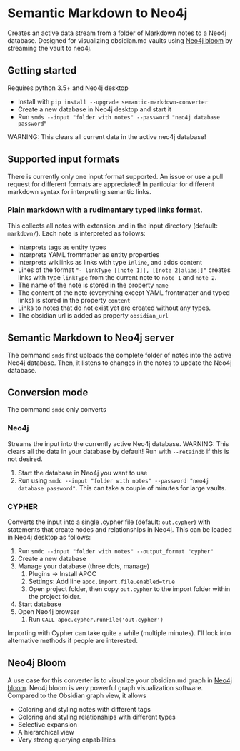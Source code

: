 # Semantic Markdown to Neo4j
 Creates an active data stream from a folder of Markdown notes to a Neo4j database. Designed for visualizing obsidian.md vaults using [Neo4j bloom](https://neo4j.com/product/bloom/) by streaming the vault to neo4j. 

## Getting started
Requires python 3.5+ and Neo4j desktop

- Install with `pip install --upgrade semantic-markdown-converter`
- Create a new database in Neo4j desktop and start it 
- Run `smds --input "folder with notes" --password "neo4j database password"`

WARNING: This clears all current data in the active neo4j database!
## Supported input formats
There is currently only one input format supported. An issue or use a pull request for different formats are appreciated! In particular for different markdown syntax for interpreting semantic links.
### Plain markdown with a rudimentary typed links format. 
This collects all notes with extension .md in the input directory (default: `markdown/`). Each note is interpreted as follows:
- Interprets tags as entity types
- Interprets YAML frontmatter as entity properties
- Interprets wikilinks as links with type `inline`, and adds content
- Lines of the format `"- linkType [[note 1]], [[note 2|alias]]"` creates links with type `linkType` from the current note to `note 1` and `note 2`.
- The name of the note is stored in the property `name`
- The content of the note (everything except YAML frontmatter and typed links) is stored in the property `content`
- Links to notes that do not exist yet are created without any types.
- The obsidian url is added as property `obsidian_url`

## Semantic Markdown to Neo4j server
The command `smds` first uploads the complete folder of notes into the active Neo4j database. Then, it listens to changes in the notes to update the Neo4j database.


## Conversion mode
The command `smdc` only converts 
### Neo4j
Streams the input into the currently active Neo4j database. WARNING: This clears all the data in your database by default! Run with `--retaindb` if this is not desired. 
1. Start the database in Neo4j you want to use
2. Run using `smdc --input "folder with notes" --password "neo4j database password"`. This can take a couple of minutes for large vaults. 

### CYPHER
Converts the input into a single .cypher file (default: `out.cypher`) with statements that create nodes and relationships in Neo4j. This can be loaded in Neo4j desktop as follows:
1. Run `smdc --input "folder with notes" --output_format "cypher"`
1. Create a new database
2. Manage your database (three dots, manage)
    1. Plugins -> Install APOC
    2. Settings: Add line `apoc.import.file.enabled=true`
    3. Open project folder, then copy `out.cypher` to the import folder within the project folder.
3. Start database
4. Open Neo4j browser
    1. Run `CALL apoc.cypher.runFile('out.cypher')`
    
Importing with Cypher can take quite a while (multiple minutes). I'll look into alternative methods if people are interested.

## Neo4j Bloom
A use case for this converter is to visualize your obsidian.md graph in [Neo4j bloom](https://neo4j.com/product/bloom/). Neo4j bloom is very powerful graph visualization software. 
Compared to the Obsidian graph view, it allows
- Coloring and styling notes with different tags
- Coloring and styling relationships with different types
- Selective expansion
- A hierarchical view
- Very strong querying capabilities
